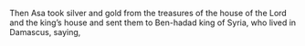 Then Asa took silver and gold from the treasures of the house of the Lord and the king’s house and sent them to Ben-hadad king of Syria, who lived in Damascus, saying,
